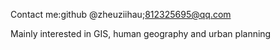 Contact me:github @zheuziihau;812325695@qq.com

Mainly interested in GIS, human geography and urban planning


